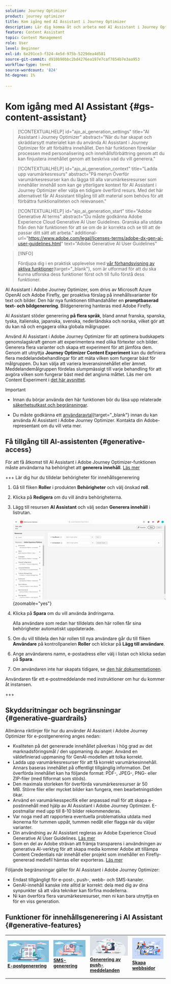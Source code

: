 ```yaml
---
solution: Journey Optimizer
product: journey optimizer
title: Kom igång med AI Assistant i Journey Optimizer
description: Lär dig komma åt och arbeta med AI Assistant i Journey Optimizer
feature: Content Assistant
topic: Content Management
role: User
level: Beginner
exl-id: 6e291ce3-f324-4e5d-975b-5229dea4d581
source-git-commit: d910b90bbc2bd4276ea197e7caf7854b7e3aa953
workflow-type: tm+mt
source-wordcount: '824'
ht-degree: 1%

---
```


# Kom igång med AI Assistant {#gs-content-assistant}

>[!CONTEXTUALHELP]
>id="ajo_ai_generation_settings"
>title="AI Assistant i Journey Optimizer"
>abstract="När du har skapat och skräddarsytt materialet kan du använda AI Assistant i Journey Optimizer för att förbättra innehållet. Den här funktionen förenklar processen med personalisering och innehållsförbättring genom att du kan finjustera innehållet genom att beskriva vad du vill generera."

>[!CONTEXTUALHELP]
>id="ajo_ai_generation_context"
>title="Ladda upp varumärkesresurs"
>abstract="På menyn Överför varumärkesresurser kan du lägga till alla varumärkesresurser som innehåller innehåll som kan ge ytterligare kontext för AI Assistant i Journey Optimizer eller välja en tidigare överförd resurs. Med det här alternativet får AI Assistant tillgång till allt material som behövs för att förbättra funktionaliteten och relevansen."

>[!CONTEXTUALHELP]
>id="ajo_ai_generation_start"
>title="Adobe Generative AI terms"
>abstract="Du måste godkänna Adobe Experience Cloud Generative AI User Guidelines. Granska alla utdata från den här funktionen för att se om de är korrekta och se till att de passar ditt sätt att arbeta."
>additional-url="https://www.adobe.com/legal/licenses-terms/adobe-dx-gen-ai-user-guidelines.html" text="Adobe Generative AI User Guidelines"

>[!INFO]
>
>Fördjupa dig i en praktisk upplevelse med [vår förhandsvisning av aktiva funktioner](https://experienceleague.adobe.com/sv/apps/journey-optimizer/ai-assistant-content-accelerator){target="_blank"}, som är utformad för att du ska kunna utforska dess funktioner först och till fullo förstå dess funktioner.


AI Assistant i Adobe Journey Optimizer, som drivs av Microsoft Azure OpenAI och Adobe Firefly, ger proaktiva förslag på innehållsvarianter för text och bilder. Den här nya funktionen tillhandahåller en **promptbaserad text- och bildgenerering**. Bildgenerering hanteras med Adobe Firefly.

AI Assistant stöder generering **på flera språk**, bland annat franska, spanska, tyska, italienska, japanska, svenska, nederländska och norska, vilket gör att du kan nå och engagera olika globala målgrupper.

Använd AI Assistant i Adobe Journey Optimizer för att optimera budskapets genomslagskraft genom att experimentera med olika förtexter och bilder. Generera flera varianter och skapa ett experiment för att jämföra dem. Genom att utnyttja **Journey Optimizer Content Experiment** kan du definiera flera meddelandebehandlingar för att mäta vilken som fungerar bäst för målgruppen. Du kan välja att variera leveransinnehållet eller ämnet. Meddelandemålgruppen fördelas slumpmässigt till varje behandling för att avgöra vilken som fungerar bäst med det angivna måttet. Läs mer om Content Experiment i [det här avsnittet](../content-management/content-experiment.md).

>[!IMPORTANT]
>
>* Innan du börjar använda den här funktionen bör du läsa upp relaterade [säkerhetsutkast och begränsningar](#generative-guardrails).
>
>
>* Du måste godkänna ett [användaravtal](https://www.adobe.com/legal/licenses-terms/adobe-dx-gen-ai-user-guidelines.html){target="_blank"} innan du kan använda AI Assistant i Adobe Journey Optimizer. Kontakta din Adobe-representant om du vill veta mer.

## Få tillgång till AI-assistenten {#generative-access}

För att få åtkomst till AI Assistant i Adobe Journey Optimizer-funktionen måste användarna ha behörighet att **generera innehåll**. [Läs mer](../administration/permissions.md)

+++  Lär dig hur du tilldelar behörigheter för innehållsgenerering

1. Gå till fliken **Roller** i produkten **Behörigheter** och välj önskad **roll**.

1. Klicka på **Redigera** om du vill ändra behörigheterna.

1. Lägg till resursen **AI Assistant** och välj sedan **Generera innehåll** i listrutan.

   ![](assets/gen-ai-role.png){zoomable="yes"}

1. Klicka på **Spara** om du vill använda ändringarna.

   Alla användare som redan har tilldelats den här rollen får sina behörigheter automatiskt uppdaterade.

1. Om du vill tilldela den här rollen till nya användare går du till fliken **Användare** på kontrollpanelen **Roller** och klickar på **Lägg till användare**.

1. Ange användarens namn, e-postadress eller välj i listan och klicka sedan på **Spara**.

1. Om användaren inte har skapats tidigare, se [den här dokumentationen](https://experienceleague.adobe.com/sv/docs/experience-platform/access-control/abac/permissions-ui/users).

Användaren får ett e-postmeddelande med instruktioner om hur du kommer åt instansen.

+++

## Skyddsritningar och begränsningar {#generative-guardrails}

Allmänna riktlinjer för hur du använder AI Assistant i Adobe Journey Optimizer för e-postgenerering anges nedan:

* Kvaliteten på det genererade innehållet påverkas i hög grad av det marknadsföringsmål / den uppmaning du anger. Använd en väldefinierad uppmaning för GenAI-modellen att tolka korrekt. 
* Ladda upp varumärkesresurser för att få korrekt varumärkesinnehåll. Annars baseras innehållet på offentligt tillgänglig information. Det överförda innehållet kan ha följande format: PDF-, JPEG-, PNG- eller ZIP-filer (med filformat som stöds).
* Den maximala storleken för överförda varumärkesresurser är 50 MB. Större filer eller mycket bilder kan fungera, men bearbetningstiden ökar.
* Använd en varumärkesspecifik eller anpassad mall för att skapa e-postinnehåll med hjälp av AI Assistant i Adobe Journey Optimizer. E-postmallar med upp till 8-10 bilder rekommenderas.
* Var noga med att rapportera eventuella problematiska utdata med ikonerna för tummen uppåt, tummen nedåt eller flagga när du väljer varianter.
* Din användning av AI Assistant regleras av Adobe Experience Cloud Generative AI User Guidelines. [Läs mer](https://www.adobe.com/legal/licenses-terms/adobe-dx-gen-ai-user-guidelines.html)
* Som en del av Adobe strävan att främja transparens i användningen av generativa AI-verktyg för att skapa media kommer Adobe att tillämpa Content Credentials när innehåll eller projekt som innehåller en Firefly-genererad mediefil hämtas eller exporteras. [Läs mer](https://helpx.adobe.com/se/firefly/using/content-credentials.html)

Följande begränsningar gäller för AI Assistant i Adobe Journey Optimizer:

* Endast tillgängligt för e-post-, push-, webb- och SMS-kanaler.
* GenAI-innehåll kanske inte alltid är korrekt: dela med dig av dina synpunkter så att våra tekniker kan förfina modellerna.
* Ni kan överföra flera varumärkesresurser, men ni kan bara utnyttja en för en viss generation.


## Funktioner för innehållsgenerering i AI Assistant {#generative-features}


<table style="table-layout:fixed"><tr style="border: 0;">
<td>
<a href="generative-email.md">
<img alt="E-postgenerering" src="assets/do-not-localize/text-genai.jpeg">
</a>
<div>
<a href="generative-email.md"><strong>E-postgenerering</strong></a>
</div>
<p>
</td>
<td>
<a href="generative-sms.md">
<img alt="SMS-generering" src="assets/do-not-localize/image-genai.jpeg">
</a>
<div><a href="generative-sms.md"><strong>SMS-generering</strong>
</div>
<p>
</td>
<td>
<a href="generative-push.md">
<img alt="Push-generering" src="assets/do-not-localize/email-genai.jpeg">
</a>
<div>
<a href="generative-push.md"><strong>Generering av push-meddelanden</strong></a>
</div>
<p></td>
<td>
<a href="generative-web.md">
<img alt="Webbgenerering" src="assets/do-not-localize/web-genai.jpeg">
</a>
<div><a href="generative-web.md"><strong>Skapa webbsidor</strong>
</div>
<p>
</td>
</tr></table>
